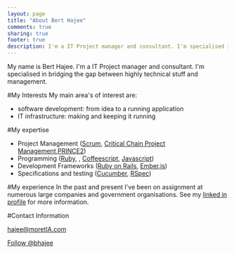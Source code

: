 ```yaml
---
layout: page
title: "About Bert Hajee"
comments: true
sharing: true
footer: true
description: I'm a IT Project manager and consultant. I'm specialised in bridging the gap between highly technical stuff and management.
---
```

My name is Bert Hajee. I'm a IT Project manager and consultant. I'm specialised in bridging the gap between highly technical stuff and management.

#My Interests
My main area's of interest are: 
* software development: from idea to a running application 
* IT infrastructure: making and keeping it running

#My expertise
* Project Management ([Scrum](https://www.scrum.org/), [Critical Chain Project Management](http://www.goldratt.co.uk/resources/critical_chain/),[PRINCE2](http://www.prince-officialsite.com/))
* Programming ([Ruby](https://www.ruby-lang.org/en/), , [Coffeescript](http://coffeescript.org/), [Javascript](http://en.wikipedia.org/wiki/JavaScript))
* Development Frameworks ([Ruby on Rails](http://rubyonrails.org/), [Ember.js](http://emberjs.com/))
* Specifications and testing ([Cucumber](http://cukes.info/), [RSpec](https://relishapp.com/rspec))

#My experience
In the past and present I've been on assignment at numerous large companies and government organisations. See my [linked in profile](http://nl.linkedin.com/in/hajee/) for more information.

#Contact Information
<script>!function(d,s,id){var js,fjs=d.getElementsByTagName(s)[0],p=/^http:/.test(d.location)?'http':'https';if(!d.getElementById(id)){js=d.createElement(s);js.id=id;js.src=p+'://platform.twitter.com/widgets.js';fjs.parentNode.insertBefore(js,fjs);}}(document, 'script', 'twitter-wjs');</script>

hajee@moretIA.com


<a href="https://twitter.com/bhajee" class="twitter-follow-button" data-show-count="false" data-size="large">Follow @bhajee</a>
